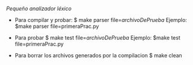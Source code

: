 *Pequeño analizador léxico*
* Para compilar y probar:
	$ make parser file=_archivoDePrueba_
	Ejemplo:
	$make parser file=primeraPrac.py

* Para probar
	$ make test file=_archivoDePrueba_
	Ejemplo:
	$make test file=primeraPrac.py

* Para borrar los archivos generados por la compilacion
	$ make clean
